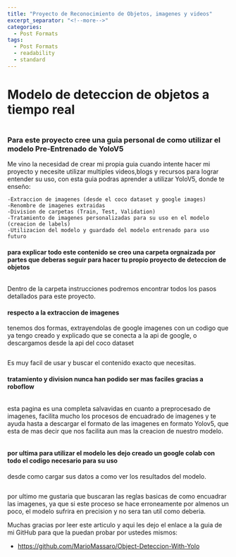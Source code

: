 ```yaml
---
title: "Proyecto de Reconocimiento de Objetos, imagenes y videos"
excerpt_separator: "<!--more-->"
categories:
  - Post Formats
tags:
  - Post Formats
  - readability
  - standard
---
```


# Modelo de deteccion de objetos a tiempo real

<figure style="width: 600px">
  <img src="{{ site.url }}{{ site.baseurl }}/assets/images/ia.jpeg" alt="">
</figure> 

<!--more-->

### Para este proyecto cree una guia personal de como utilizar el modelo Pre-Entrenado de YoloV5
Me vino la necesidad de crear mi propia guia cuando intente hacer mi proyecto y necesite utilizar multiples videos,blogs y recursos para lograr entender su uso, con esta guia podras aprender a utilizar YoloV5, donde te enseño:

    -Extraccion de imagenes (desde el coco dataset y google images)
    -Renombre de imagenes extraidas
    -Division de carpetas (Train, Test, Validation)
    -Tratamiento de imagenes personalizadas para su uso en el modelo (creacion de labels)
    -Utilizacion del modelo y guardado del modelo entrenado para uso futuro
 
#### para explicar todo este contenido se creo una carpeta orgnaizada por partes que deberas seguir para hacer tu propio proyecto de deteccion de objetos 

<figure style="width: 600px">
  <img src="{{ site.url }}{{ site.baseurl }}/assets/images/machine-1.JPG" alt="">
</figure> 

Dentro de la carpeta instrucciones podremos encontrar todos los pasos detallados para este proyecto.

#### respecto a la extraccion de imagenes

tenemos dos formas, extrayendolas de google imagenes con un codigo que ya tengo creado y explicado que se conecta a la api de google, o descargamos desde la api del coco dataset 

<figure style="width: 600px">
  <img src="{{ site.url }}{{ site.baseurl }}/assets/images/machine-2.JPG" alt="">
</figure> 

Es muy facil de usar y buscar el contenido exacto que necesitas.

#### tratamiento  y division nunca han podido ser mas faciles gracias a roboflow

<figure style="width: 600px">
  <img src="{{ site.url }}{{ site.baseurl }}/assets/images/machine-3.JPG" alt="">
</figure> 

esta pagina es una completa salvavidas en cuanto a preprocesado de imagenes, facilita mucho los procesos de encuadrado de imagenes y te ayuda hasta a descargar el formato de las imagenes en formato Yolov5, que esta de mas decir que nos facilita aun mas la creacion de nuestro modelo.

<figure style="width: 600px">
  <img src="{{ site.url }}{{ site.baseurl }}/assets/images/machine-4.JPG" alt="">
</figure> 

#### por ultima para utilizar el modelo les dejo creado un google colab con todo el codigo necesario para su uso

desde como cargar sus datos a como ver los resultados del modelo.

<figure style="width: 600px">
  <img src="{{ site.url }}{{ site.baseurl }}/assets/images/machine-5.JPG" alt="">
</figure> 

por ultimo me gustaria que buscaran las reglas basicas de como encuadrar las imagenes, ya que si este proceso se hace erroneamente por almenos un poco, el modelo sufrira en precision y no sera tan util como deberia.


Muchas gracias por leer este articulo y aqui les dejo el enlace a la guia de mi GitHub para que la puedan probar por ustedes mismos:

  - https://github.com/MarioMassaro/Object-Deteccion-With-Yolo
